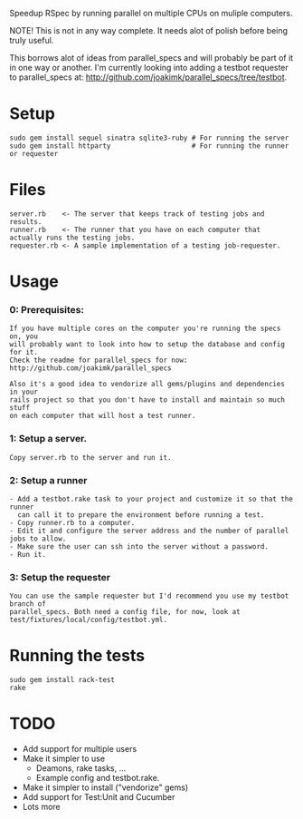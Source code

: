 Speedup RSpec by running parallel on multiple CPUs on muliple computers.

NOTE! This is not in any way complete. It needs alot of polish before being
truly useful.

This borrows alot of ideas from parallel_specs and will probably be part of it
in one way or another. I'm currently looking into adding a testbot requester
to parallel_specs at: http://github.com/joakimk/parallel_specs/tree/testbot.

Setup
====
    
    sudo gem install sequel sinatra sqlite3-ruby # For running the server
    sudo gem install httparty                    # For running the runner or requester

Files
====

    server.rb    <- The server that keeps track of testing jobs and results.
    runner.rb    <- The runner that you have on each computer that actually runs the testing jobs.
    requester.rb <- A sample implementation of a testing job-requester.

Usage
====

### 0: Prerequisites:
    If you have multiple cores on the computer you're running the specs on, you
    will probably want to look into how to setup the database and config for it.
    Check the readme for parallel_specs for now:
    http://github.com/joakimk/parallel_specs

    Also it's a good idea to vendorize all gems/plugins and dependencies in your
    rails project so that you don't have to install and maintain so much stuff
    on each computer that will host a test runner.

### 1: Setup a server.
    Copy server.rb to the server and run it.

### 2: Setup a runner
    - Add a testbot.rake task to your project and customize it so that the runner
      can call it to prepare the environment before running a test.
    - Copy runner.rb to a computer.
    - Edit it and configure the server address and the number of parallel jobs to allow.
    - Make sure the user can ssh into the server without a password.
    - Run it.

### 3: Setup the requester
    You can use the sample requester but I'd recommend you use my testbot branch of
    parallel_specs. Both need a config file, for now, look at
    test/fixtures/local/config/testbot.yml.

Running the tests
====

    sudo gem install rack-test
    rake

TODO
====
 - Add support for multiple users
 - Make it simpler to use
   - Deamons, rake tasks, ...
   - Example config and testbot.rake.
 - Make it simpler to install ("vendorize" gems)
 - Add support for Test:Unit and Cucumber
 - Lots more
